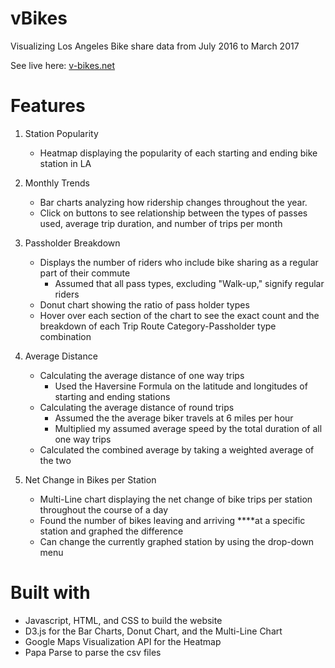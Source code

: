 # vBikes
Visualizing Los Angeles Bike share data from July 2016 to March 2017

See live here: [v-bikes.net](https://v-bikes.net/)

# Features #
1. Station Popularity
    * Heatmap displaying the popularity of each starting and ending bike station in LA
    
2. Monthly Trends
    * Bar charts analyzing how ridership changes throughout the year.
    * Click on buttons to see relationship between the types of passes used, average trip duration, and number of trips per month

3. Passholder Breakdown
    * Displays the number of riders who include bike sharing as a regular part of their commute
        * Assumed that all pass types, excluding "Walk-up," signify regular riders
    * Donut chart showing the ratio of pass holder types
    * Hover over each section of the chart to see the exact count and the breakdown of each Trip Route Category-Passholder type combination

4. Average Distance
    * Calculating the average distance of one way trips
        * Used the Haversine Formula on the latitude and longitudes of starting and ending stations
    * Calculating the average distance of round trips
        * Assumed the the average biker travels at 6 miles per hour
        * Multiplied my assumed average speed by the total duration of all one way trips
    * Calculated the combined average by taking a weighted average of the two

5. Net Change in Bikes per Station
    * Multi-Line chart displaying the net change of bike trips per station throughout the course of a day
    * Found the number of bikes leaving and arriving ****at a specific station and graphed the difference
    * Can change the currently graphed station by using the drop-down menu

# Built with #
* Javascript, HTML, and CSS to build the website
* D3.js for the Bar Charts, Donut Chart, and the Multi-Line Chart
* Google Maps Visualization API for the Heatmap
* Papa Parse to parse the csv files
